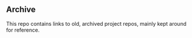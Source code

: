 ## Archive

This repo contains links to old, archived project repos, mainly kept around
for reference.
